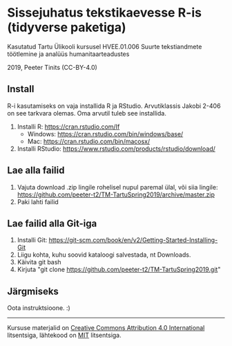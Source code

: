# Sissejuhatus tekstikaevesse R-is (tidyverse paketiga)

Kasutatud Tartu Ülikooli kursusel HVEE.01.006 Suurte tekstiandmete töötlemine ja analüüs humanitaarteadustes

2019, Peeter Tinits (CC-BY-4.0)


## Install

R-i kasutamiseks on vaja installida R ja RStudio. Arvutiklassis Jakobi 2-406 on see tarkvara olemas. Oma arvutil tuleb see installida.

1) Installi R: https://cran.rstudio.com/If 
   - Windows: https://cran.rstudio.com/bin/windows/base/
   - Mac: https://cran.rstudio.com/bin/macosx/
2) Installi RStudio: https://www.rstudio.com/products/rstudio/download/

## Lae alla failid
1) Vajuta download .zip lingile rohelisel nupul paremal ülal, või siia lingile: https://github.com/peeter-t2/TM-TartuSpring2019/archive/master.zip
2) Paki lahti failid

## Lae failid alla Git-iga

1) Installi Git: https://git-scm.com/book/en/v2/Getting-Started-Installing-Git
2) Liigu kohta, kuhu soovid kataloogi salvestada, nt Downloads.
3) Käivita git bash
4) Kirjuta "git clone https://github.com/peeter-t2/TM-TartuSpring2019.git"



## Järgmiseks

Oota instruktsioone. :)

--------------

Kursuse materjalid on [Creative Commons Attribution 4.0 International](https://creativecommons.org/licenses/by/4.0/) litsentsiga, lähtekood on [MIT](https://choosealicense.com/licenses/mit/) litsentsiga.
